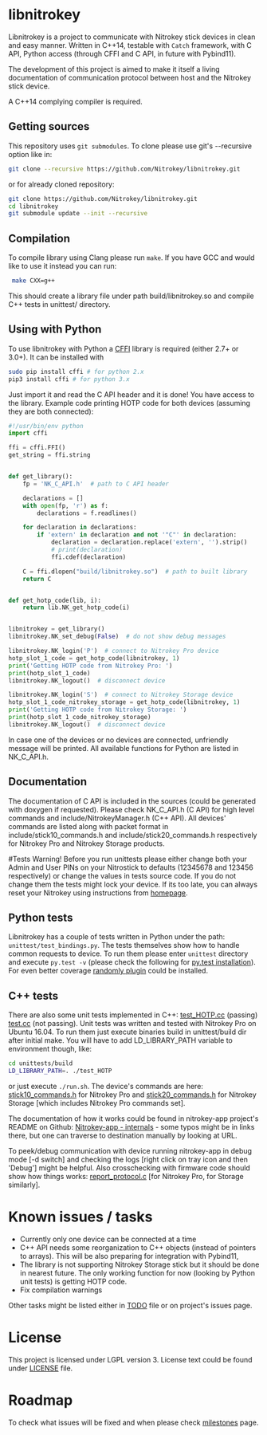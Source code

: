# libnitrokey
Libnitrokey is a project to communicate with Nitrokey stick devices in clean and easy manner. Written in C++14, testable with `Catch` framework, with C API, Python access (through CFFI and C API, in future with Pybind11).

The development of this project is aimed to make it itself a living documentation of communication protocol between host and the Nitrokey stick device.

A C++14 complying compiler is required.

## Getting sources
This repository uses `git submodules`.
To clone please use git's --recursive option like in:
```bash
git clone --recursive https://github.com/Nitrokey/libnitrokey.git
```
or for already cloned repository:
```bash
git clone https://github.com/Nitrokey/libnitrokey.git
cd libnitrokey
git submodule update --init --recursive
```

## Compilation
To compile library using Clang please run `make`. If you have GCC and would like to use it instead you can run:
```bash
 make CXX=g++
```
This should create a library file under path build/libnitrokey.so and compile C++ tests in unittest/ directory.

## Using with Python
To use libnitrokey with Python a [CFFI](http://cffi.readthedocs.io/en/latest/overview.html) library is required (either 2.7+ or 3.0+). It can be installed with
```bash
sudo pip install cffi # for python 2.x
pip3 install cffi # for python 3.x
```
Just import it and read the C API header and it is done! You have access to the library. Example code printing HOTP code for both devices (assuming they are both connected):
```python
#!/usr/bin/env python
import cffi

ffi = cffi.FFI()
get_string = ffi.string


def get_library():
    fp = 'NK_C_API.h'  # path to C API header

    declarations = []
    with open(fp, 'r') as f:
        declarations = f.readlines()

    for declaration in declarations:
        if 'extern' in declaration and not '"C"' in declaration:
            declaration = declaration.replace('extern', '').strip()
            # print(declaration)
            ffi.cdef(declaration)

    C = ffi.dlopen("build/libnitrokey.so")  # path to built library
    return C


def get_hotp_code(lib, i):
    return lib.NK_get_hotp_code(i)


libnitrokey = get_library()
libnitrokey.NK_set_debug(False)  # do not show debug messages

libnitrokey.NK_login('P')  # connect to Nitrokey Pro device
hotp_slot_1_code = get_hotp_code(libnitrokey, 1)
print('Getting HOTP code from Nitrokey Pro: ')
print(hotp_slot_1_code)
libnitrokey.NK_logout()  # disconnect device

libnitrokey.NK_login('S')  # connect to Nitrokey Storage device
hotp_slot_1_code_nitrokey_storage = get_hotp_code(libnitrokey, 1)
print('Getting HOTP code from Nitrokey Storage: ')
print(hotp_slot_1_code_nitrokey_storage)
libnitrokey.NK_logout()  # disconnect device
```
In case one of the devices or no devices are connected, unfriendly message will be printed.
All available functions for Python are listed in NK_C_API.h.

## Documentation
The documentation of C API is included in the sources (could be  generated with doxygen if requested).
Please check NK_C_API.h (C API) for high level commands and include/NitrokeyManager.h (C++ API). All devices' commands are listed along with packet format in include/stick10_commands.h and include/stick20_commands.h respectively for Nitrokey Pro and Nitrokey Storage products.

#Tests
Warning! Before you run unittests please either change both your Admin and User PINs on your Nitrostick to defaults (12345678 and 123456 respectively) or change the values in tests source code. If you do not change them the tests might lock your device. If its too late, you can always reset your Nitrokey using instructions from [homepage](https://www.nitrokey.com/de/documentation/how-reset-nitrokey).

## Python tests
Libnitrokey has a couple of tests written in Python under the path: `unittest/test_bindings.py`. The tests themselves show how to handle common requests to device.
To run them please enter `unittest` directory and execute `py.test -v` (please check the following for [py.test installation](http://doc.pytest.org/en/latest/getting-started.html)). For even better coverage [randomly plugin](https://pypi.python.org/pypi/pytest-randomly) could be installed.

## C++ tests
There are also some unit tests implemented in C++:
[test_HOTP.cc](https://github.com/Nitrokey/libnitrokey/blob/master/unittest/test_HOTP.cc) (passing)
[test.cc](https://github.com/Nitrokey/libnitrokey/blob/master/unittest/test.cc) (not passing).
Unit tests was written and tested with Nitrokey Pro on Ubuntu 16.04. To run them just execute binaries build in unittest/build dir after initial make. You will have to add LD_LIBRARY_PATH variable to environment though, like:
```bash
cd unittests/build
LD_LIBRARY_PATH=. ./test_HOTP
```
or just execute `./run.sh`.
The device's commands are here:
[stick10_commands.h](https://github.com/Nitrokey/libnitrokey/blob/hotp_tests/include/stick10_commands.h)
for Nitrokey Pro and
[stick20_commands.h](https://github.com/Nitrokey/libnitrokey/blob/hotp_tests/include/stick20_commands.h)
for Nitrokey Storage [which includes Nitrokey Pro commands set].

The documentation of how it works could be found in nitrokey-app project's README on Github:
[Nitrokey-app - internals](https://github.com/Nitrokey/nitrokey-app/blob/master/README.md#internals) - some typos might be in links there, but one can traverse to destination manually by looking at URL.

To peek/debug communication with device running nitrokey-app in debug mode [-d switch] and checking the logs
[right click on tray icon and then 'Debug'] might be helpful. Also crosschecking with
firmware code should show how things works:
[report_protocol.c](https://github.com/Nitrokey/nitrokey-pro-firmware/blob/master/src/keyboard/report_protocol.c)
[for Nitrokey Pro, for Storage similarly].

# Known issues / tasks
* Currently only one device can be connected at a time
* C++ API needs some reorganization to C++ objects (instead of pointers to arrays). This will be also preparing for integration with Pybind11,
* The library is not supporting Nitrokey Storage stick but it should be done in nearest future. The only working function for now (looking by Python unit tests) is getting HOTP code.
* Fix compilation warnings

Other tasks might be listed either in [TODO](TODO) file or on project's issues page.

# License
This project is licensed under LGPL version 3. License text could be found under [LICENSE](LICENSE) file.

# Roadmap
To check what issues will be fixed and when please check [milestones](https://github.com/Nitrokey/libnitrokey/milestones) page.
